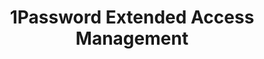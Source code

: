 ---
description: Secure every sign-in for every app on every device.
episode: 615
link: https://1password.com/unplugged
shortname: 1password.com-lup
title: 1Password Extended Access Management
---